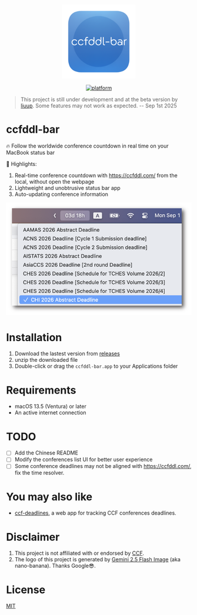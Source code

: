 <p align="center">
	<img width="200" height="200" margin-right="100%" src="./images/ccfddl-bar-logo_1024_1024.png">
</p>

<p align="center">
	<a href="https://img.shields.io/badge/platform-macOS-blue">
 		<img src="https://img.shields.io/badge/platform-macOS-blue.svg" alt="platform">
	</a>
</p>

> This project is still under development and at the beta version by [liuup](https://github.com/liuup). Some features may not work as expected. -- Sep 1st 2025

# ccfddl-bar
🔥 Follow the worldwide conference countdown in real time on your MacBook status bar

👀 Highlights:
1. Real-time conference countdown with https://ccfddl.com/ from the local, without open the webpage
2. Lightweight and unobtrusive status bar app
3. Auto-updating conference information

![image_0](./images/image_0.png)



# Installation
1. Download the lastest version from [releases](https://github.com/liuup/ccfddl-bar/releases)
2. unzip the downloaded file
3. Double-click or drag the `ccfddl-bar.app` to your Applications folder

# Requirements
- macOS 13.5 (Ventura) or later
- An active internet connection

# TODO
- [ ] Add the Chinese README
- [ ] Modify the conferences list UI for better user experience
- [ ] Some conference deadlines may not be aligned with https://ccfddl.com/, fix the time resolver.

# You may also like
- [ccf-deadlines](https://github.com/ccfddl/ccf-deadlines), a web app for tracking CCF conferences deadlines.

# Disclaimer
1. This project is not affiliated with or endorsed by [CCF](https://www.ccf.org.cn/en/).
2. The logo of this project is generated by [Gemini 2.5 Flash Image](https://developers.googleblog.com/en/introducing-gemini-2-5-flash-image/) (aka nano-banana). Thanks Google😎.

# License
[MIT](./LICENSE)